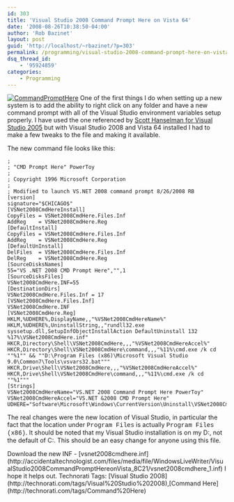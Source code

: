 ```yaml
---
id: 303
title: 'Visual Studio 2008 Command Prompt Here on Vista 64'
date: '2008-08-26T10:38:50-04:00'
author: 'Rob Bazinet'
layout: post
guid: 'http://localhost/~rbazinet/?p=303'
permalink: /programming/visual-studio-2008-command-prompt-here-on-vista-64/
dsq_thread_id:
    - '95924859'
categories:
    - Programming
---
```


[![CommandPromptHere](http://accidentaltechnologist.com/files/media/image/WindowsLiveWriter/VisualStudio2008CommandPromptHereonVista_8C21/CommandPromptHere_thumb_2.jpg)](http://accidentaltechnologist.com/files/media/image/WindowsLiveWriter/VisualStudio2008CommandPromptHereonVista_8C21/CommandPromptHere_6.jpg) One of the first things I do when setting up a new system is to add the ability to right click on any folder and have a new command prompt with all of the Visual Studio environment variables setup properly. I have used the one referenced by [Scott Hanselman for Visual Studio 2005](http://www.hanselman.com/blog/content/binary/vsnet2005cmdhere.inf) but with Visual Studio 2008 and Vista 64 installed I had to make a few tweaks to the file and making it available.

The new command file looks like this:

```
;
; "CMD Prompt Here" PowerToy
;
; Copyright 1996 Microsoft Corporation
;
; Modified to launch VS.NET 2008 command prompt 8/26/2008 RB
[version]
signature="$CHICAGO$"
[VSNet2008CmdHereInstall]
CopyFiles = VSNet2008CmdHere.Files.Inf
AddReg    = VSNet2008CmdHere.Reg
[DefaultInstall]
CopyFiles = VSNet2008CmdHere.Files.Inf
AddReg    = VSNet2008CmdHere.Reg
[DefaultUnInstall]
DelFiles  = VSNet2008CmdHere.Files.Inf
DelReg    = VSNet2008CmdHere.Reg
[SourceDisksNames]
55="VS .NET 2008 CMD Prompt Here","",1
[SourceDisksFiles]
VSNet2008CmdHere.INF=55
[DestinationDirs]
VSNet2008CmdHere.Files.Inf = 17
[VSNet2008CmdHere.Files.Inf]
VSNet2008CmdHere.INF
[VSNet2008CmdHere.Reg]
HKLM,%UDHERE%,DisplayName,,"%VSNet2008CmdHereName%"
HKLM,%UDHERE%,UninstallString,,"rundll32.exe syssetup.dll,SetupInfObjectInstallAction DefaultUninstall 132 %17%\VSNet2008CmdHere.inf"
HKCR,Directory\Shell\VSNet2008CmdHere,,,"%VSNet2008CmdHereAccel%"
HKCR,Directory\Shell\VSNet2008CmdHere\command,,,"%11%\cmd.exe /k cd ""%1"" && ""D:\Program Files (x86)\Microsoft Visual Studio 9.0\Common7\Tools\vsvars32.bat"""
HKCR,Drive\Shell\VSNet2008CmdHere,,,"%VSNet2008CmdHereAccel%"
HKCR,Drive\Shell\VSNet2008CmdHere\command,,,"%11%\cmd.exe /k cd ""%1"""
[Strings]
VSNet2008CmdHereName="VS.NET 2008 Command Prompt Here PowerToy"
VSNet2008CmdHereAccel="VS.NET &2008 CMD Prompt Here"
UDHERE="Software\Microsoft\Windows\CurrentVersion\Uninstall\VSNet2008CmdHere"
```

The real changes were the new location of Visual Studio, in particular the fact that the location under <font face="Courier New">Program Files</font> is actually <font face="Courier New">Program Files (x86)</font>. It should be noted that my Visual Studio installation is on my D:, not the default of C:. This should be an easy change for anyone using this file.

<div class="wlWriterSmartContent" id="scid:fb3a1972-4489-4e52-abe7-25a00bb07fdf:2cacd0f4-6ad0-4390-a31a-778fe9478eff" style="padding-right: 0px; display: inline; padding-left: 0px; padding-bottom: 0px; margin: 0px; padding-top: 0px">Download the new INF - [vsnet2008cmdhere.inf](http://accidentaltechnologist.com/files/media/file/WindowsLiveWriter/VisualStudio2008CommandPromptHereonVista_8C21/vsnet2008cmdhere_1.inf)

</div>I hope it helps out.

<div class="wlWriterSmartContent" id="scid:0767317B-992E-4b12-91E0-4F059A8CECA8:3f455242-2f73-41df-98ca-dc64f53289ba" style="padding-right: 0px; display: inline; padding-left: 0px; padding-bottom: 0px; margin: 0px; padding-top: 0px">Technorati Tags: [Visual Studio 2008](http://technorati.com/tags/Visual%20Studio%202008),[Command Here](http://technorati.com/tags/Command%20Here)</div>